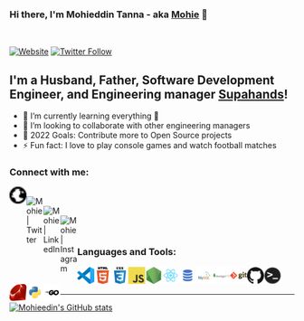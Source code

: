 ### Hi there, I'm Mohieddin Tanna - aka [Mohie][website] 👋

<br>

[![Website](https://img.shields.io/website?label=mohieddin.com&style=for-the-badge&url=https%3A%2F%2Fmohie93.github.io/portfolio/index)](https://mohie93.github.io/portfolio/index)
[![Twitter Follow](https://img.shields.io/twitter/follow/MohieddinTanna?color=1DA1F2&logo=twitter&style=for-the-badge)](https://twitter.com/intent/follow?original_referer=https%3A%2F%2Fgithub.com%2mohie93&screen_name=MohieddinTanna)

## I'm a Husband, Father, Software Development Engineer, and Engineering manager [Supahands]!

- 🌱 I’m currently learning everything 🤣
- 👯 I’m looking to collaborate with other engineering managers
- 🥅 2022 Goals: Contribute more to Open Source projects
- ⚡ Fun fact: I love to play console games and watch football matches

### Connect with me:

[<img align="left" alt="mohie | Website" width="30px" src="https://raw.githubusercontent.com/iconic/open-iconic/master/svg/globe.svg" />][website]  
[<img align="left" alt="Mohie | Twitter" width="30px" src="https://cdn.jsdelivr.net/npm/simple-icons@v3/icons/twitter.svg" />][twitter]  
[<img align="left" alt="Mohie | LinkedIn" width="30px" src="https://cdn.jsdelivr.net/npm/simple-icons@v3/icons/linkedin.svg" />][linkedin]  
[<img align="left" alt="Mohie | Instagram" width="30px" src="https://cdn.jsdelivr.net/npm/simple-icons@v3/icons/instagram.svg" />][instagram]

<br />

### Languages and Tools:

<img align="left" alt="Visual Studio Code" width="30px" src="https://raw.githubusercontent.com/github/explore/80688e429a7d4ef2fca1e82350fe8e3517d3494d/topics/visual-studio-code/visual-studio-code.png" />  
<img align="left" alt="HTML5" width="30px" src="https://raw.githubusercontent.com/github/explore/80688e429a7d4ef2fca1e82350fe8e3517d3494d/topics/html/html.png" />
<img align="left" alt="CSS3" width="30px" src="https://raw.githubusercontent.com/github/explore/80688e429a7d4ef2fca1e82350fe8e3517d3494d/topics/css/css.png" />
<img align="left" alt="JavaScript" width="30px" src="https://raw.githubusercontent.com/github/explore/80688e429a7d4ef2fca1e82350fe8e3517d3494d/topics/javascript/javascript.png" />
<img align="left" alt="NodeJs" width="30px" src="https://raw.githubusercontent.com/github/explore/80688e429a7d4ef2fca1e82350fe8e3517d3494d/topics/nodejs/nodejs.png" /> 
<img align="left" alt="React" width="30px" src="https://raw.githubusercontent.com/github/explore/80688e429a7d4ef2fca1e82350fe8e3517d3494d/topics/react/react.png" />
<img align="left" alt="SQL" width="30px" src="https://raw.githubusercontent.com/github/explore/80688e429a7d4ef2fca1e82350fe8e3517d3494d/topics/sql/sql.png" />
<img align="left" alt="MySQL" width="30px" src="https://raw.githubusercontent.com/github/explore/80688e429a7d4ef2fca1e82350fe8e3517d3494d/topics/mysql/mysql.png" />
<img align="left" alt="MongoDB" width="30px" src="https://raw.githubusercontent.com/github/explore/80688e429a7d4ef2fca1e82350fe8e3517d3494d/topics/mongodb/mongodb.png" />
<img align="left" alt="Git" width="30px" src="https://raw.githubusercontent.com/github/explore/80688e429a7d4ef2fca1e82350fe8e3517d3494d/topics/git/git.png" />
<img align="left" alt="GitHub" width="30px" src="https://raw.githubusercontent.com/github/explore/78df643247d429f6cc873026c0622819ad797942/topics/github/github.png" />
<img align="left" alt="Terminal" width="30px" src="https://raw.githubusercontent.com/github/explore/80688e429a7d4ef2fca1e82350fe8e3517d3494d/topics/terminal/terminal.png" />
<img align="left" alt="Ruby" width="30px" src="https://raw.githubusercontent.com/github/explore/80688e429a7d4ef2fca1e82350fe8e3517d3494d/topics/ruby/ruby.png" />
<img align="left" alt="Python" width="30px" src="https://raw.githubusercontent.com/github/explore/80688e429a7d4ef2fca1e82350fe8e3517d3494d/topics/python/python.png" />
<img align="left" alt="go" width="30px" src="https://raw.githubusercontent.com/github/explore/80688e429a7d4ef2fca1e82350fe8e3517d3494d/topics/go/go.png" />

<br />
<br />

---

[![Mohieedin's GitHub stats](https://github-readme-stats.vercel.app/api?username=mohie93&count_private=true&show_icons=true&theme=dark)](https://github.com/mohie93/github-readme-stats)

[supahands]: https://www.supahands.ai/
[website]: https://mohie93.github.io/portfolio/index
[twitter]: https://twitter.com/MohieddinTanna
[instagram]: https://instagram.com/justmohie
[linkedin]: https://linkedin.com/in/mohie93
